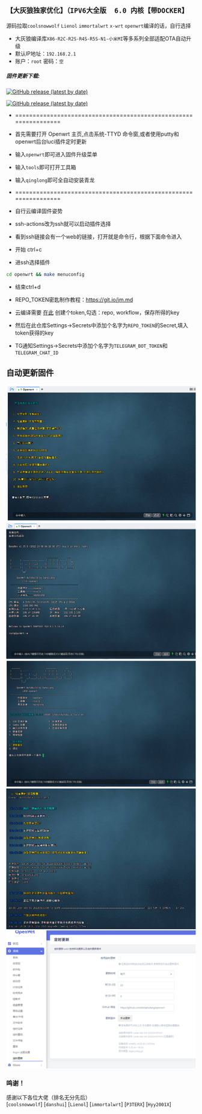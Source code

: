 ## `【大灰狼独家优化】（IPV6大全版  6.0 内核【带DOCKER】`
源码拉取`coolsnowwolf` `Lienol` `immortalwrt` `x-wrt` `openwrt`编译的话，自行选择
- 大灰狼编译库`X86-R2C-R2S-R4S-R5S-N1-小米MI`等多系列全部适配OTA自动升级
- 默认IP地址：`192.168.2.1`
- 账户：`root`   密码：`空`
 
 ##### 固件更新下载:
[![GitHub release (latest by date)](https://img.shields.io/github/v/release/shidahuilang/openwrt?style=for-the-badge&label=固件更新下载)](https://github.com/shidahuilang/openwrt/releases)

[![GitHub release (latest by date)](https://img.shields.io/github/v/release/shidahuilang/ipk?style=for-the-badge&label=插件更新下载)](https://github.com/shidahuilang/ipk/releases)
- ================================================================
- 首先需要打开 Openwrt 主页,点击系统-TTYD 命令窗,或者使用putty和openwrt后台luci插件定时更新 
- 输入`openwrt`即可进入固件升级菜单                            
- 输入`tools`即可打开工具箱
- 输入`qinglong`即可全自动安装青龙 
- ================================================================

- 自行云编译固件姿势
- ssh-actions改为ssh就可以启动插件选择
- 看到ssh链接会有一个web的链接，打开就是命令行，根据下面命令进入
- 开始 ctrl+c 
- 进ssh选择插件 
``` bash
cd openwrt && make menuconfig
```
- 结束ctrl+d
- REPO_TOKEN密匙制作教程：https://git.io/jm.md
- 云编译需要 [在此](https://github.com/settings/tokens) 创建个token,勾选：repo, workflow，保存所得的key
- 然后在此仓库Settings->Secrets中添加个名字为```REPO_TOKEN```的Secret,填入token获得的key

- TG通知Settings->Secrets中添加个名字为```TELEGRAM_BOT_TOKEN```和```TELEGRAM_CHAT_ID```

## 自动更新固件
![img.png](img/img.png)
![1.png](img/1.png)
![2.png](img/2.png)
![img2.png](img/img2.png)
![img3.png](img/img3.png)

 ### 鸣谢！
 感谢以下各位大佬（排名无分先后）<br />
[`coolsnowwolf`]
[`danshui`]
[`Lienol`]
[`immortalwrt`]
[`P3TERX`]
[`Hyy2001X`]


